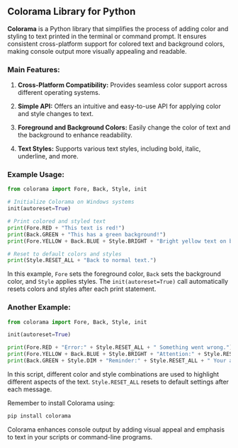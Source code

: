 ## Colorama Library for Python

**Colorama** is a Python library that simplifies the process of adding color and styling to text printed in the terminal or command prompt. It ensures consistent cross-platform support for colored text and background colors, making console output more visually appealing and readable.

### Main Features:

1. **Cross-Platform Compatibility:** Provides seamless color support across different operating systems.

2. **Simple API:** Offers an intuitive and easy-to-use API for applying color and style changes to text.

3. **Foreground and Background Colors:** Easily change the color of text and the background to enhance readability.

4. **Text Styles:** Supports various text styles, including bold, italic, underline, and more.

### Example Usage:

```python
from colorama import Fore, Back, Style, init

# Initialize Colorama on Windows systems
init(autoreset=True)

# Print colored and styled text
print(Fore.RED + "This text is red!")
print(Back.GREEN + "This has a green background!")
print(Fore.YELLOW + Back.BLUE + Style.BRIGHT + "Bright yellow text on blue background!")

# Reset to default colors and styles
print(Style.RESET_ALL + "Back to normal text.")
```

In this example, `Fore` sets the foreground color, `Back` sets the background color, and `Style` applies styles. The `init(autoreset=True)` call automatically resets colors and styles after each print statement.

### Another Example:

```python
from colorama import Fore, Back, Style, init

init(autoreset=True)

print(Fore.RED + "Error:" + Style.RESET_ALL + " Something went wrong.")
print(Fore.YELLOW + Back.BLUE + Style.BRIGHT + "Attention:" + Style.RESET_ALL + " Please read this carefully.")
print(Back.GREEN + Style.DIM + "Reminder:" + Style.RESET_ALL + " Your appointment is tomorrow.")
```

In this script, different color and style combinations are used to highlight different aspects of the text. `Style.RESET_ALL` resets to default settings after each message.

Remember to install Colorama using:

```bash
pip install colorama
```

Colorama enhances console output by adding visual appeal and emphasis to text in your scripts or command-line programs.
